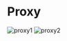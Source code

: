 # Proxy

![proxy1](https://d10phybjbqazv4.cloudfront.net/ttl/server/common/proxy1.png)
![proxy2](https://d10phybjbqazv4.cloudfront.net/ttl/server/common/proxy2.png)
